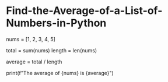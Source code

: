 # Find-the-Average-of-a-List-of-Numbers-in-Python
nums = [1, 2, 3, 4, 5]

total = sum(nums)
length = len(nums)

average = total / length

print(f"The average of {nums} is {average}")
